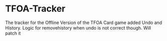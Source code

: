 # TFOA-Tracker
The tracker for the Offline Version of the TFOA Card game
added Undo and History. Logic for removehistory when undo is not correct though. Will patch it
